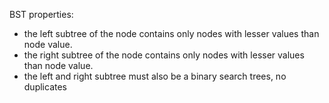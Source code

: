 BST properties:  

- the left subtree of the node contains only nodes with lesser values than node value.  
- the right subtree of the node contains only nodes with lesser values than node value.
- the left and right subtree must also be a binary search trees, no duplicates